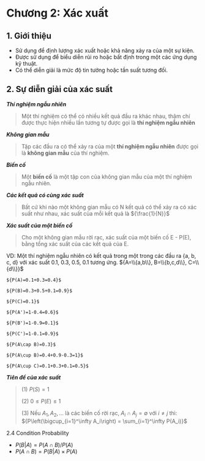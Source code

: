 # Chương 2: Xác xuất

## 1. Giới thiệu

- Sử dụng để định lượng xác xuất hoặc khả năng xảy ra của một sự kiện.
- Được sử dụng để biểu diễn rủi ro hoặc bất định trong một các ứng dụng kỹ thuật.
- Có thể diễn giải là mức độ tin tưởng hoặc tần suất tương đối.

## 2. Sự diễn giải của xác suất

***Thí nghiệm ngẫu nhiên***
> Một thí nghiệm có thể có nhiều kết quả đầu ra khác nhau, thậm chí được thực hiện nhiều lần tương tự được gọi là **thí nghiệm ngẫu nhiên**

***Không gian mẫu***
> Tập các đầu ra có thể xảy ra của một **thí nghiệm ngẫu nhiên** được gọi là **không gian mẫu** của thí nghiệm.

***Biến cố***
> Một **biến cố** là một tập con của không gian mẫu của một thí nghiệm ngẫu nhiên.

***Các kết quả có cùng xác suất***
> Bất cứ khi nào một không gian mẫu có N kết quả có thể xảy ra có xác suất như nhau, xác suất của mỗi kết quả là ${\frac{1}{N}}$

***Xác suất của một biến cố***
> Cho một không gian mẫu rời rạc, xác suất của một biến cố E - P(E), bằng tổng xác suất của các kết quả của E.

VD: Một thí nghiệm ngẫu nhiên có kết quả trong một trong các đầu ra {a, b, c, d} với xác suất 0.1, 0.3, 0.5, 0.1 tương ứng. ${A=\\{a,b\\}, B=\\{b,c,d\\}, C=\\{d\\}}$

    ${P(A)=0.1+0.3=0.4}$

    ${P(B)=0.3+0.5+0.1=0.9}$

    ${P(C)=0.1}$

    ${P(A')=1-0.4=0.6}$

    ${P(B')=1-0.9=0.1}$

    ${P(C')=1-0.1=0.9}$

    ${P(A\cap B)=0.3}$

    ${P(A\cup B)=0.4+0.9-0.3=1}$

    ${P(A\cup C)=0.1+0.3+0.1=0.5}$

***Tiên đề của xác suất***

> (1) ${P(S)=1}$
>
> (2) ${0\le P(E)\le 1}$
>
> (3) Nếu ${A_1, A_2,...}$ là các biến cố rời rạc, ${A_i\cap A_j=\emptyset}$ với ${i\neq j}$ thì: ${P\left(\bigcup_{i=1}^\infty A_i\right) = \sum_{i=1}^\infty P(A_i)}$

2.4 Condition Probability
- ${P(B|A) = P(A\cap B) / P(A)}$
- ${P(A\cap B) = P(B|A) \times P(A)}$

